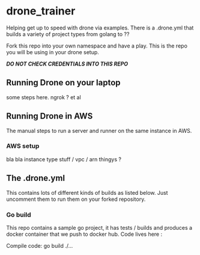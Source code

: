 # drone_trainer

Helping get up to speed with drone via examples. There is a .drone.yml that builds a variety of project types from golang to ??

Fork this repo into your own namespace and have a play. This is the repo you will be using in your drone setup.

***DO NOT CHECK CREDENTIALS INTO THIS REPO***

## Running Drone on your laptop

some steps here. ngrok ? et al

## Running Drone in AWS

The manual steps to run a server and runner on the same instance in AWS.

### AWS setup

bla bla instance type stuff / vpc / arn thingys ?

## The .drone.yml

This contains lots of different kinds of builds as listed below. Just uncomment them to run them on your forked repository.

### Go build

This repo contains a sample go project, it has tests / builds and produces a docker container that we push to docker hub.
Code lives here :

Compile code:
go build ./...
